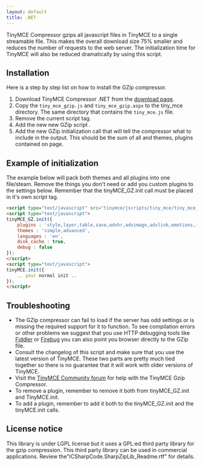 ```yaml
---
layout: default
title: .NET
---
```


TinyMCE Compressor gzips all javascript files in TinyMCE to a single streamable file. This makes the overall download size 75% smaller and reduces the number of requests to the web server. The initialization time for TinyMCE will also be reduced dramatically by using this script.

## Installation

Here is a step by step list on how to install the GZip compressor.

1.  Download TinyMCE Compressor .NET from the [download page](https://www.tiny.cloud/docs/advanced/using-the-gzip-compressors/).
2.  Copy the `tiny_mce_gzip.js` and `tiny_mce_gzip.aspx` to the tiny_mce directory. The same directory that contains the `tiny_mce.js` file.
3.  Remove the current script tag. <script type="text/javascript" src="tinymce/jscripts/tiny_mce/tiny_mce.js"></script>
4.  Add the new new GZip script <script type="text/javascript" src="tinymce/jscripts/tiny_mce/tiny_mce_gzip.js"></script>.
5.  Add the new GZip initialization call that will tell the compressor what to include in the output. This should be the sum of all and themes, plugins contained on page.

## Example of initialization

The example below will pack both themes and all plugins into one file/steam. Remove the things you don't need or add you custom plugins to the settings below. Remember that the tinyMCE_GZ.init call must be placed in it's own script tag.

```html
<script type="text/javascript" src="tinymce/jscripts/tiny_mce/tiny_mce_gzip.js"></script>
<script type="text/javascript">
tinyMCE_GZ.init({
	plugins : 'style,layer,table,save,advhr,advimage,advlink,emotions,iespell,insertdatetime,preview,media,searchreplace,print,contextmenu,paste,directionality,fullscreen,noneditable,visualchars,nonbreaking,xhtmlxtras',
	themes : 'simple,advanced',
	languages : 'en',
	disk_cache : true,
	debug : false
});
</script>
<script type="text/javascript">
tinyMCE.init({
	.. your normal init ..
});
</script>
```

## Troubleshooting

*   The GZip compressor can fail to load if the server has odd settings or is missing the required support for it to function. To see compilation errors or other problems we suggest that you use HTTP debugging tools like [Fiddler](http://www.fiddlertool.com/fiddler/) or [Firebug](http://www.getfirebug.com/) you can also point you browser directly to the GZip file.
*   Consult the changelog of this script and make sure that you use the latest version of TinyMCE. These two parts are pretty much tied together so there is no guarantee that it will work with older versions of TinyMCE.
*   Visit the [TinyMCE Community forum](https://community.tiny.cloud) for help with the TinyMCE Gzip Compressor.
*   To remove a plugin, remember to remove it both from tinyMCE_GZ.init and TinyMCE.init.
*   To add a plugin, remember to add it both to the tinyMCE_GZ.init and the tinyMCE.init calls.

## License notice

This library is under LGPL license but it uses a GPL:ed third party library for the gzip compression. This third party library can be used in commercial applications. Review the"ICSharpCode.SharpZipLib_Readme.rtf" for details.
